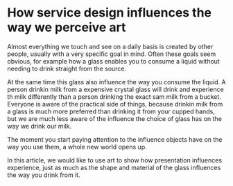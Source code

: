 # How service design influences the way we perceive art

Almost everything we touch and see on a daily basis is created by other people, usually with a very specific goal in mind. Often these goals seem obvious, for example how a glass enables you to consume a liquid without needing to drink straight from the source.

At the same time this glass also influence the way you consume the liquid. A person drinkin milk from a expensive crystal glass will drink and experience th milk differently than a person drinking the exact sam milk from a bucket. Everyone is aware of the practical side of things, because drinkin milk from a glass is much more preferred than drinking it from your cupped hands, but we are much less aware of the influence the choice of glass has on the way we drink our milk.

The moment you start paying attention to the influence objects have on the way you use them, a whole new world opens up.

In this article, we would like to use art to show how presentation influences experience, just as much as the shape and material of the glass influences the way you drink from it.
